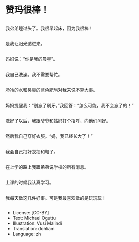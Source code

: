 # 赞玛很棒！

##
我弟弟睡过头了。我很早起床，因为我很棒！

##
是我让阳光透进来。

##
妈妈说：“你是我的晨星”。

##
我自己洗澡。我不需要帮忙。

##
冷冷的水和臭臭的蓝色肥皂对我来说不算大事。

##
妈妈提醒我：“别忘了刷牙。”我回答：“怎么可能，我不会忘了的！”

##
洗好了以后，我跟爷爷和姑妈打个招呼，向他们问好。

##
然后我自己穿好衣服。“妈，我已经长大了！”

##
我会自己扣好衣扣和鞋子。

##
在上学的路上我跟弟弟说学校的所有消息。

##
上课的时候我认真学习。

##
我每天做这几件好事。可是我最喜欢做的是玩玩玩！

##
* License: [CC-BY]
* Text: Michael Oguttu
* Illustration: Vusi Malindi
* Translation: dohliam
* Language: zh
